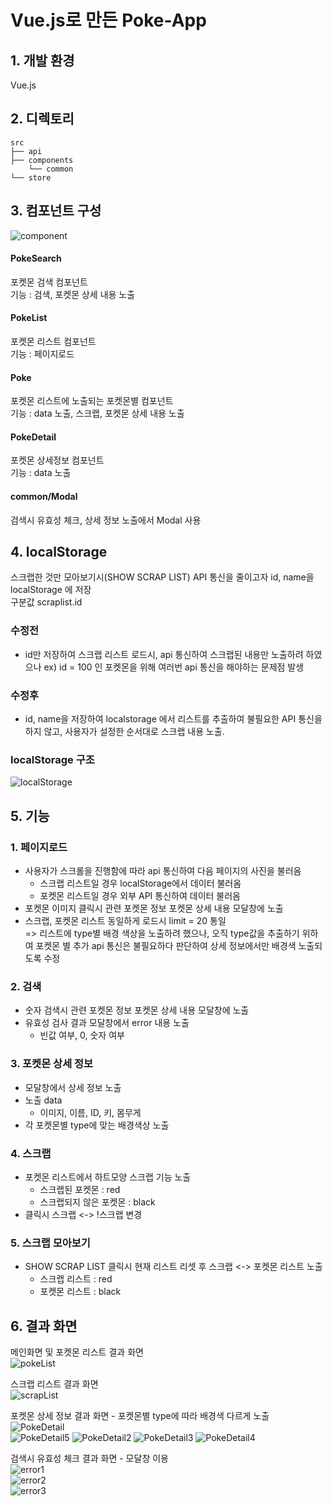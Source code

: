 # Vue.js로 만든 Poke-App
## 1. 개발 환경
Vue.js 

## 2. 디렉토리 
    src
    ├── api                              
    ├── components                         
        └── common 
    └── store   

## 3. 컴포넌트 구성                 
![component](https://user-images.githubusercontent.com/42309919/106082175-8c61bb00-615d-11eb-9bbf-c7701fda3586.PNG)
#### PokeSearch
포켓몬 검색 컴포넌트               
기능 : 검색, 포켓몬 상세 내용 노출                
#### PokeList
포켓몬 리스트 컴포넌트                
기능 : 페이지로드                
#### Poke
포켓몬 리스트에 노출되는 포켓몬별 컴포넌트               
기능 : data 노출, 스크랩, 포켓몬 상세 내용 노출                
#### PokeDetail
포켓몬 상세정보 컴포넌트                
기능 : data 노출                
#### common/Modal 
검색시 유효성 체크, 상세 정보 노출에서 Modal 사용               
                                
## 4. localStorage 
스크랩한 것만 모아보기시(SHOW SCRAP LIST) API 통신을 줄이고자 id, name을 localStorage 에 저장                  
구분값 scraplist.id           
### 수정전
- id만 저장하여 스크랩 리스트 로드시, api 통신하여 스크랩된 내용만 노출하려 하였으나 ex) id = 100 인 포켓몬을 위해 여러번 api 통신을 해야하는 문제점 발생            
### 수정후 
- id, name을 저장하여 localstorage 에서 리스트를 추출하여 불필요한 API 통신을 하지 않고, 사용자가 설정한 순서대로 스크랩 내용 노출.          
### localStorage 구조 
![localStorage](https://user-images.githubusercontent.com/42309919/106082180-8d92e800-615d-11eb-82fe-aaeb3f68f1f5.PNG)                                        

## 5. 기능
### 1. 페이지로드          
- 사용자가 스크롤을 진행함에 따라 api 통신하여 다음 페이지의 사진을 불러옴          
  - 스크랩 리스트일 경우 localStorage에서 데이터 불러옴          
  - 포켓몬 리스트일 경우 외부 API 통신하여 데이터 불러옴          
- 포켓몬 이미지 클릭시 관련 포켓몬 정보 포켓몬 상세 내용 모달창에 노출
- 스크랩, 포켓몬 리스트 동일하게 로드시 limit = 20 통일  
=> 리스트에 type별 배경 색상을 노출하려 했으나, 오직 type값을 추출하기 위하여 포켓몬 별 추가 api 통신은 불필요하다 판단하여 상세 정보에서만 배경색 노출되도록 수정 
### 2. 검색
- 숫자 검색시 관련 포켓몬 정보 포켓몬 상세 내용 모달창에 노출          
- 유효성 검사 결과 모달창에서 error 내용 노출           
  - 빈값 여부, 0, 숫자 여부           
### 3. 포켓몬 상세 정보
- 모달창에서 상세 정보 노출           
- 노출 data          
  - 이미지, 이름, ID, 키, 몸무게
- 각 포켓몬별 type에 맞는 배경색상 노출           
### 4. 스크랩           
- 포켓몬 리스트에서 하트모양 스크랩 기능 노출           
  - 스크랩된 포켓몬 : red            
  - 스크랩되지 않은 포켓몬 : black         
- 클릭시 스크랩 <-> !스크랩 변경 
### 5. 스크랩 모아보기           
- SHOW SCRAP LIST 클릭시 현재 리스트 리셋 후 스크랩 <-> 포켓몬 리스트 노출          
  - 스크랩 리스트 : red          
  - 포켓몬 리스트 : black            

## 6. 결과 화면
메인화면 및 포켓몬 리스트 결과 화면              
![pokeList](https://user-images.githubusercontent.com/42309919/106082183-8e2b7e80-615d-11eb-9893-4c42fa090286.PNG) 
             
스크랩 리스트 결과 화면             
![scrapList](https://user-images.githubusercontent.com/42309919/106082172-8b308e00-615d-11eb-83b3-641359702553.PNG)             
             
포켓몬 상세 정보 결과 화면 - 포켓몬별 type에 따라 배경색 다르게 노출              
![PokeDetail](https://user-images.githubusercontent.com/42309919/106082181-8d92e800-615d-11eb-8b59-a80570585c6f.PNG)   
![PokeDetail5](https://user-images.githubusercontent.com/42309919/106097736-30a62a80-617b-11eb-9265-8711c387b336.PNG)
![PokeDetail2](https://user-images.githubusercontent.com/42309919/106097739-31d75780-617b-11eb-9be5-75d936f7794c.PNG)
![PokeDetail3](https://user-images.githubusercontent.com/42309919/106097742-31d75780-617b-11eb-93bd-2a45f5e7dbda.PNG)
![PokeDetail4](https://user-images.githubusercontent.com/42309919/106097743-326fee00-617b-11eb-815b-37adab031835.PNG)
             
검색시 유효성 체크 결과 화면 - 모달창 이용              
![error1](https://user-images.githubusercontent.com/42309919/106082176-8c61bb00-615d-11eb-9763-7d8cf050f5c5.PNG)             
![error2](https://user-images.githubusercontent.com/42309919/106082177-8cfa5180-615d-11eb-9192-1011d3ee3823.PNG)             
![error3](https://user-images.githubusercontent.com/42309919/106082179-8cfa5180-615d-11eb-8b24-0cc3c2474753.PNG)             
